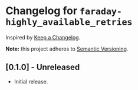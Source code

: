 # Changelog for `faraday-highly_available_retries`

Inspired by [Keep a Changelog](https://keepachangelog.com/en/1.0.0/).

**Note:** this project adheres to [Semantic Versioning](https://semver.org/spec/v2.0.0.html).

## [0.1.0] - Unreleased

*   Initial release.
